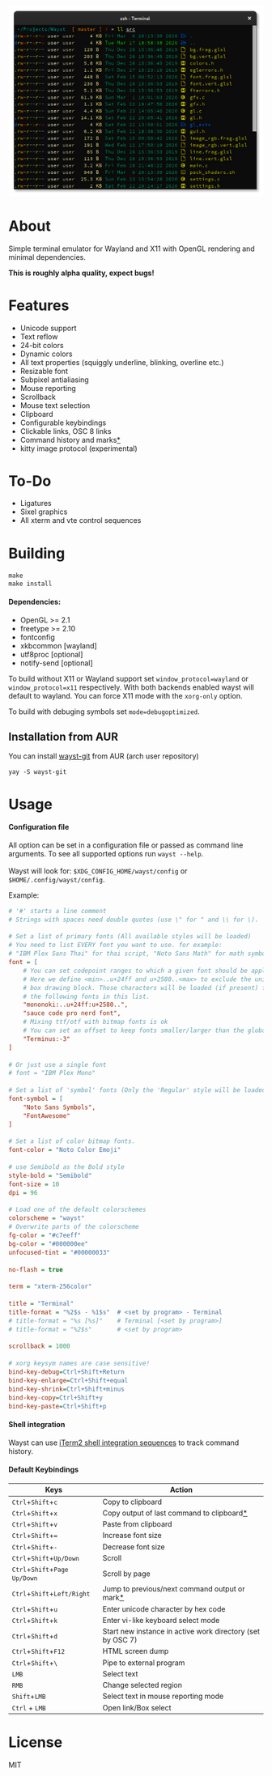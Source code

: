 
<p align="center">
  <img src=".github/waystScrot.png" alt="screenshot" />
</p>

# About
Simple terminal emulator for Wayland and X11 with OpenGL rendering and minimal dependencies.

**This is roughly alpha quality, expect bugs!**

# Features
* Unicode support
* Text reflow
* 24-bit colors
* Dynamic colors
* All text properties (squiggly underline, blinking, overline etc.)
* Resizable font
* Subpixel antialiasing
* Mouse reporting
* Scrollback
* Mouse text selection
* Clipboard
* Configurable keybindings
* Clickable links, OSC 8 links
* Command history and marks[*](https://github.com/91861/wayst#shell-integration)
* kitty image protocol (experimental)

# To-Do
* Ligatures
* Sixel graphics
* All xterm and vte control sequences

# Building
```shell
make
make install
```

#### Dependencies:
* OpenGL >= 2.1
* freetype >= 2.10
* fontconfig
* xkbcommon [wayland]
* utf8proc [optional]
* notify-send [optional]

To build without X11 or Wayland support set ```window_protocol=wayland``` or ```window_protocol=x11``` respectively. With both backends enabled wayst will default to wayland. You can force X11 mode with the ```xorg-only``` option.

To build with debuging symbols set ```mode=debugoptimized```.


## Installation from AUR

You can install [wayst-git](https://aur.archlinux.org/pkgbase/wayst-git/) from AUR (arch user repository)

```shell
yay -S wayst-git
```


# Usage

#### Configuration file
All option can be set in a configuration file or passed as command line arguments. To see all supported options run ```wayst --help```.\
\
Wayst will look for: ```$XDG_CONFIG_HOME/wayst/config``` or ```$HOME/.config/wayst/config```.

Example:
```ini
# '#' starts a line comment
# Strings with spaces need double quotes (use \" for " and \\ for \).

# Set a list of primary fonts (All available styles will be loaded)
# You need to list EVERY font you want to use. for example:
# "IBM Plex Sans Thai" for thai script, "Noto Sans Math" for math symbols.
font = [
    # You can set codepoint ranges to which a given font should be applied.
    # Here we define <min>..u+24ff and u+2580..<max> to exclude the unicode
    # box drawing block. Those characters will be loaded (if present) from
    # the following fonts in this list.
    "mononoki:..u+24ff:u+2580..",
    "sauce code pro nerd font",
    # Mixing ttf/otf with bitmap fonts is ok
    # You can set an offset to keep fonts smaller/larger than the global size.
    "Terminus:-3"
]

# Or just use a single font
# font = "IBM Plex Mono"

# Set a list of 'symbol' fonts (Only the 'Regular' style will be loaded)
font-symbol = [
    "Noto Sans Symbols",
    "FontAwesome"
]

# Set a list of color bitmap fonts.
font-color = "Noto Color Emoji"

# use Semibold as the Bold style
style-bold = "Semibold"
font-size = 10
dpi = 96

# Load one of the default colorschemes
colorscheme = "wayst"
# Overwrite parts of the colorscheme
fg-color = "#c7eeff"
bg-color = "#000000ee"
unfocused-tint = "#00000033"

no-flash = true

term = "xterm-256color"

title = "Terminal"
title-format = "%2$s - %1$s"  # <set by program> - Terminal
# title-format = "%s [%s]"    # Terminal [<set by program>]
# title-format = "%2$s"       # <set by program>

scrollback = 1000

# xorg keysym names are case sensitive!
bind-key-debug=Ctrl+Shift+Return
bind-key-enlarge=Ctrl+Shift+equal
bind-key-shrink=Ctrl+Shift+minus
bind-key-copy=Ctrl+Shift+y
bind-key-paste=Ctrl+Shift+p
```

#### Shell integration
Wayst can use [iTerm2 shell integration sequences](https://iterm2.com/documentation-shell-integration.html) to track command history.

#### Default Keybindings
Keys|Action|
 --- | ---
```Ctrl```+```Shift```+```c```            | Copy to clipboard
```Ctrl```+```Shift```+```x```            | Copy output of last command to clipboard[*](https://github.com/91861/wayst#shell-integration)
```Ctrl```+```Shift```+```v```            | Paste from clipboard
```Ctrl```+```Shift```+```=```            | Increase font size
```Ctrl```+```Shift```+```-```            | Decrease font size
```Ctrl```+```Shift```+```Up/Down```      | Scroll
```Ctrl```+```Shift```+```Page Up/Down``` | Scroll by page
```Ctrl```+```Shift```+```Left/Right```   | Jump to previous/next command output or mark[*](https://github.com/91861/wayst#shell-integration)
```Ctrl```+```Shift```+```u```            | Enter unicode character by hex code
```Ctrl```+```Shift```+```k```            | Enter vi-like keyboard select mode
```Ctrl```+```Shift```+```d```            | Start new instance in active work directory (set by OSC 7)
```Ctrl```+```Shift```+```F12```          | HTML screen dump
```Ctrl```+```Shift```+```\```            | Pipe to external program
```LMB```                                 | Select text
```RMB```                                 | Change selected region
```Shift```+```LMB```                     | Select text in mouse reporting mode
```Ctrl``` + ```LMB```                    | Open link/Box select

# License
MIT

